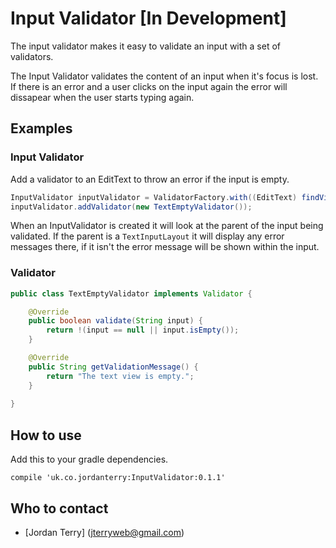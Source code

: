 # Input Validator [In Development]

The input validator makes it easy to validate an input with a set of validators.

The Input Validator validates the content of an input when it's focus is lost. If there is an error and a user clicks on the input again the error will dissapear when the user starts typing again.


## Examples

### Input Validator

Add a validator to an EditText to throw an error if the input is empty.

```Java
InputValidator inputValidator = ValidatorFactory.with((EditText) findViewById(R.id.first_name));
inputValidator.addValidator(new TextEmptyValidator());
```

When an InputValidator is created it will look at the parent of the input being validated. If the parent is a `TextInputLayout` it will display any error messages there, if it isn't the error message will be shown within the input.

### Validator

```Java
public class TextEmptyValidator implements Validator {

    @Override
    public boolean validate(String input) {
        return !(input == null || input.isEmpty());
    }

    @Override
    public String getValidationMessage() {
        return "The text view is empty.";
    }
    
}

```

## How to use

Add this to your gradle dependencies.

```Gradle
compile 'uk.co.jordanterry:InputValidator:0.1.1'
```

## Who to contact

* [Jordan Terry] (jterryweb@gmail.com)
